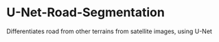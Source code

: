 # U-Net-Road-Segmentation
Differentiates road from other terrains from satellite images, using U-Net
